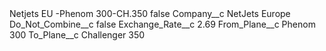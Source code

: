 <?xml version="1.0" encoding="UTF-8"?>
<CustomMetadata xmlns="http://soap.sforce.com/2006/04/metadata" xmlns:xsi="http://www.w3.org/2001/XMLSchema-instance" xmlns:xsd="http://www.w3.org/2001/XMLSchema">
    <label>Netjets EU -Phenom 300-CH.350</label>
    <protected>false</protected>
    <values>
        <field>Company__c</field>
        <value xsi:type="xsd:string">NetJets Europe</value>
    </values>
    <values>
        <field>Do_Not_Combine__c</field>
        <value xsi:type="xsd:boolean">false</value>
    </values>
    <values>
        <field>Exchange_Rate__c</field>
        <value xsi:type="xsd:double">2.69</value>
    </values>
    <values>
        <field>From_Plane__c</field>
        <value xsi:type="xsd:string">Phenom 300</value>
    </values>
    <values>
        <field>To_Plane__c</field>
        <value xsi:type="xsd:string">Challenger 350</value>
    </values>
</CustomMetadata>
